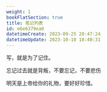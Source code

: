 ```yaml
---
weight: 1
bookFlatSection: true
title: 笔记列表
id: e6e6379ea0
datetimeCreate: 2023-09-25 20:47:24
datetimeUpdate: 2023-10-10 18:40:31
---
```

写，就是为了记住。

忘记过去就是背叛，不要忘记，不要悲伤

明天是上帝给你的礼物，要好好珍惜。




